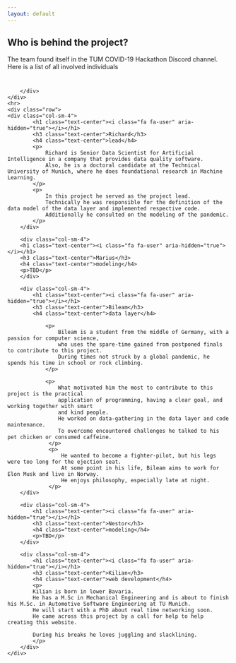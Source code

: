 ```yaml
---
layout: default
---
```


<div class="container">
    <div class="row">
        <div class="col-md-6">
            <h2 class="header-light regular-pad">Who is behind the project?</h2>
            <p class="lead">
                The team found itself in the TUM COVID-19 Hackathon Discord channel. Here is a list of all involved individuals
            </p>
        </div>
        <div class="col-md-6 text-center">
        <h1 class="text-center"><i class="fa fa-address-card" aria-hidden="true"></i></h1>
            
        </div>
    </div>
    <hr>
    <div class="row">
    <div class="col-sm-4">
            <h1 class="text-center"><i class="fa fa-user" aria-hidden="true"></i></h1>
            <h3 class="text-center">Richard</h3>
            <h4 class="text-center">lead</h4>
            <p>
                Richard is Senior Data Scientist for Artificial Intelligence in a company that provides data quality software. 
                Also, he is a doctoral candidate at the Technical University of Munich, where he does foundational research in Machine Learning. 
            </p>
            <p>
                In this project he served as the project lead. 
                Technically he was responsible for the definition of the data model of the data layer and implemented respective code. 
                Additionally he consulted on the modeling of the pandemic. 
            </p>
        </div>
        
        <div class="col-sm-4">
        <h1 class="text-center"><i class="fa fa-user" aria-hidden="true"></i></h1>
        <h3 class="text-center">Marius</h3>
        <h4 class="text-center">modeling</h4>
        <p>TBD</p>
        </div>
        
        <div class="col-sm-4">
            <h1 class="text-center"><i class="fa fa-user" aria-hidden="true"></i></h1>
            <h3 class="text-center">Bileam</h3>
            <h4 class="text-center">data layer</h4>
            
                <p>
                    Bileam is a student from the middle of Germany, with a passion for computer science,
                    who uses the spare-time gained from postponed finals to contribute to this project.
                    During times not struck by a global pandemic, he spends his time in school or rock climbing.
                </p>
    
                <p>
                    What motivated him the most to contribute to this project is the practical
                    application of programming, having a clear goal, and working together with smart
                    and kind people.
                    He worked on data-gathering in the data layer and code maintenance.
                    To overcome encountered challenges he talked to his pet chicken or consumed caffeine.
                 </p>
                 <p>
                     He wanted to become a fighter-pilot, but his legs were too long for the ejection seat.
                     At some point in his life, Bileam aims to work for Elon Musk and live in Norway.
                     He enjoys philosophy, especially late at night.
                 </p>
        </div>
        
        <div class="col-sm-4">
            <h1 class="text-center"><i class="fa fa-user" aria-hidden="true"></i></h1>
            <h3 class="text-center">Nestor</h3>
            <h4 class="text-center">modeling</h4>
            <p>TBD</p>
        </div>

        <div class="col-sm-4">
            <h1 class="text-center"><i class="fa fa-user" aria-hidden="true"></i></h1>
            <h3 class="text-center">Kilian</h3>
            <h4 class="text-center">web development</h4>
            <p>
            Kilian is born in lower Bavaria. 
            He has a M.Sc in Mechanical Engineering and is about to finish his M.Sc. in Automotive Software Engineering at TU Munich. 
            He will start with a PhD about real time networking soon. 
            He came across this project by a call for help to help creating this website. 

            During his breaks he loves juggling and slacklining.
            </p>
        </div>
    </div>
</div>
